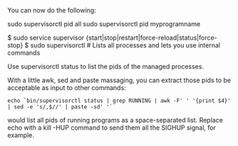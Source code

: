 You can now do the following:

sudo supervisorctl pid all
sudo supervisorctl pid myprogramname


$ sudo service supervisor {start|stop|restart|force-reload|status|force-stop}
$ sudo supervisorctl # Lists all processes and lets you use internal commands

Use supervisorctl status to list the pids of the managed processes.

With a little awk, sed and paste massaging, you can extract those pids to be acceptable as input to other commands:

    echo `bin/supervisorctl status | grep RUNNING | awk -F' ' '{print $4}' | sed -e 's/,$//' | paste -sd' '`

would list all pids of running programs as a space-separated list. Replace echo with a kill -HUP command to send them all the SIGHUP signal, for example.